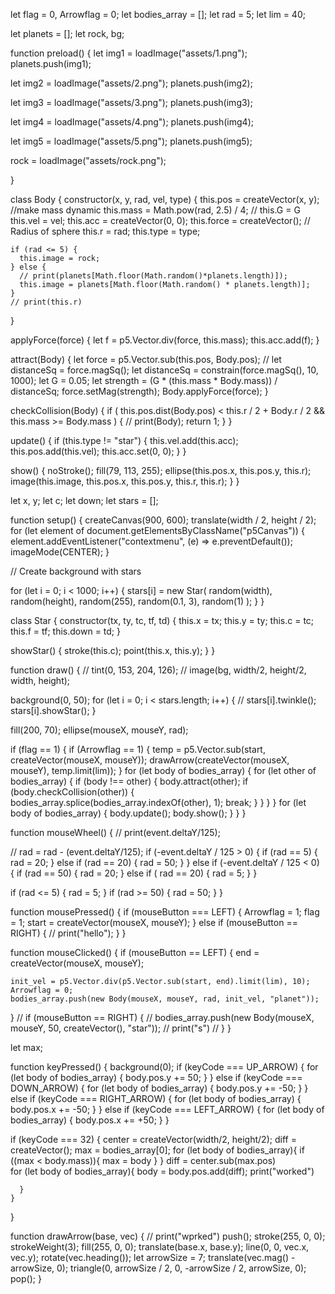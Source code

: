 let flag = 0,
  Arrowflag = 0;
let bodies_array = [];
let rad = 5;
let lim = 40;

let planets = [];
let rock, bg;

function preload() {
  let img1 = loadImage("assets/1.png");
  planets.push(img1);

  let img2 = loadImage("assets/2.png");
  planets.push(img2);

  let img3 = loadImage("assets/3.png");
  planets.push(img3);

  let img4 = loadImage("assets/4.png");
  planets.push(img4);

  let img5 = loadImage("assets/5.png");
  planets.push(img5);

  rock = loadImage("assets/rock.png");

}

class Body {
  constructor(x, y, rad, vel, type) {
    this.pos = createVector(x, y);
    //make mass dynamic
    this.mass = Math.pow(rad, 2.5) / 4;
    // this.G = G
    this.vel = vel;
    this.acc = createVector(0, 0);
    this.force = createVector();
    // Radius of sphere
    this.r = rad;
    this.type = type;

    if (rad <= 5) {
      this.image = rock;
    } else {
      // print(planets[Math.floor(Math.random()*planets.length)]);
      this.image = planets[Math.floor(Math.random() * planets.length)];
    }
    // print(this.r)
  }

  applyForce(force) {
    let f = p5.Vector.div(force, this.mass);
    this.acc.add(f);
  }

  attract(Body) {
    let force = p5.Vector.sub(this.pos, Body.pos);
    // let distanceSq = force.magSq();
    let distanceSq = constrain(force.magSq(), 10, 1000);
    let G = 0.05;
    let strength = (G * (this.mass * Body.mass)) / distanceSq;
    force.setMag(strength);
    Body.applyForce(force);
  }

  checkCollision(Body) {
    if (
      this.pos.dist(Body.pos) < this.r / 2 + Body.r / 2 &&
      this.mass >= Body.mass
    ) {
      // print(Body);
      return 1;
    }
  }

  update() {
    if (this.type != "star") {
      this.vel.add(this.acc);
      this.pos.add(this.vel);
      this.acc.set(0, 0);
    }
  }

  show() {
    noStroke();
    fill(79, 113, 255);
    ellipse(this.pos.x, this.pos.y, this.r);
    image(this.image, this.pos.x, this.pos.y, this.r, this.r);
  }
}

let x, y;
let c;
let down;
let stars = [];

function setup() {
  createCanvas(900, 600);
  translate(width / 2, height / 2);
  for (let element of document.getElementsByClassName("p5Canvas")) {
    element.addEventListener("contextmenu", (e) => e.preventDefault());
    imageMode(CENTER);
  }

  // Create background with stars

  for (let i = 0; i < 1000; i++) {
    stars[i] = new Star(
      random(width),
      random(height),
      random(255),
      random(0.1, 3),
      random(1)
    );
  }
}

class Star {
  constructor(tx, ty, tc, tf, td) {
    this.x = tx;
    this.y = ty;
    this.c = tc;
    this.f = tf;
    this.down = td;
  }

  showStar() {
    stroke(this.c);
    point(this.x, this.y);
  }
}

function draw() {
  // tint(0, 153, 204, 126);
  // image(bg, width/2, height/2, width, height);

  background(0, 50);
  for (let i = 0; i < stars.length; i++) {
    // stars[i].twinkle();
    stars[i].showStar();
  }

  fill(200, 70);
  ellipse(mouseX, mouseY, rad);

  if (flag == 1) {
    if (Arrowflag == 1) {
      temp = p5.Vector.sub(start, createVector(mouseX, mouseY));
      drawArrow(createVector(mouseX, mouseY), temp.limit(lim));
    }
    for (let body of bodies_array) {
      for (let other of bodies_array) {
        if (body !== other) {
          body.attract(other);
          if (body.checkCollision(other)) {
            bodies_array.splice(bodies_array.indexOf(other), 1);
            break;
          }
        }
      }
    }
    for (let body of bodies_array) {
      body.update();
      body.show();
    }
  }
}

function mouseWheel() {
  // print(event.deltaY/125);

  // rad = rad - (event.deltaY/125);
  if (-event.deltaY / 125 > 0) {
    if (rad == 5) {
      rad = 20;
    } else if (rad == 20) {
      rad = 50;
    }
  } else if (-event.deltaY / 125 < 0) {
     if (rad == 50)
       {
         rad = 20;
       }
      else if ( rad == 20)
        {
          rad = 5;
        }
  }

  if (rad <= 5) {
    rad = 5;
  }
  if (rad >= 50) {
    rad = 50;
  }
}

function mousePressed() {
  if (mouseButton === LEFT) {
    Arrowflag = 1;
    flag = 1;
    start = createVector(mouseX, mouseY);
  } else if (mouseButton == RIGHT) {
    // print("hello");
  }
}

function mouseClicked() {
  if (mouseButton == LEFT) {
    end = createVector(mouseX, mouseY);

    init_vel = p5.Vector.div(p5.Vector.sub(start, end).limit(lim), 10);
    Arrowflag = 0;
    bodies_array.push(new Body(mouseX, mouseY, rad, init_vel, "planet"));
  }
  // if (mouseButton == RIGHT) {
  //   bodies_array.push(new Body(mouseX, mouseY, 50, createVector(), "star"));
  //   print("s")
  // }
}

let max;

function keyPressed() {
  background(0);
  if (keyCode === UP_ARROW) {
    for (let body of bodies_array) {
      body.pos.y += 50;
    }
  } else if (keyCode === DOWN_ARROW) {
    for (let body of bodies_array) {
      body.pos.y += -50;
    }
  } else if (keyCode === RIGHT_ARROW) {
    for (let body of bodies_array) {
      body.pos.x += -50;
    }
  } else if (keyCode === LEFT_ARROW) {
    for (let body of bodies_array) {
      body.pos.x += +50;
    }
  }
  
  if (keyCode === 32)
    {
      center = createVector(width/2, height/2);
      diff = createVector();
      max = bodies_array[0];
      for (let body of bodies_array){
        if ((max < body.mass)){
          max = body
          }
        }
      diff = center.sub(max.pos)    
          for (let body of bodies_array){
            body = body.pos.add(diff);
            print("worked")
        
      }
    }          
}


function drawArrow(base, vec) {
  // print("wprked")
  push();
  stroke(255, 0, 0);
  strokeWeight(3);
  fill(255, 0, 0);
  translate(base.x, base.y);
  line(0, 0, vec.x, vec.y);
  rotate(vec.heading());
  let arrowSize = 7;
  translate(vec.mag() - arrowSize, 0);
  triangle(0, arrowSize / 2, 0, -arrowSize / 2, arrowSize, 0);
  pop();
}
